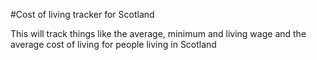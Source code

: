 #Cost of living tracker for Scotland

This will track things like the average, minimum and living wage and the average cost of living for people living in Scotland
